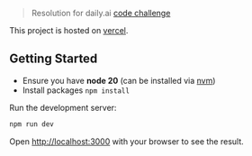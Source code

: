 > Resolution for daily.ai [code challenge][0]

This project is hosted on [vercel][vercel-project].

## Getting Started

- Ensure you have **node 20** (can be installed via [nvm][nvm-website])
- Install packages `npm install`

Run the development server:

```bash
npm run dev
```

Open [http://localhost:3000](http://localhost:3000) with your browser to see the result.

<!-- links -->

[0]: https://dailyai.notion.site/Senior-Frontend-Engineer-Take-Home-Project-c230fc7f08ef49ffb690611664d375db?pvs=74
[vercel-project]: https://vercel.com/riderman-de-sousa-barbosas-projects/daily-ai-challenge
[nvm-website]: https://github.com/nvm-sh/nvm
